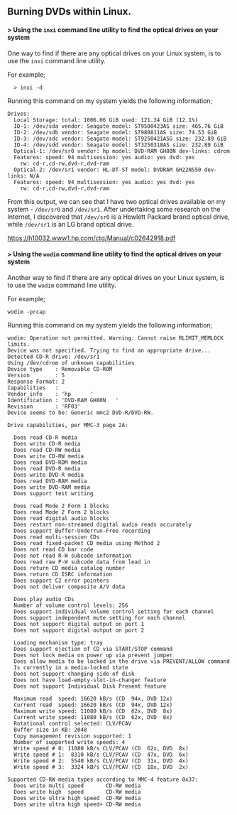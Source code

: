 ## Burning DVDs within Linux.


#### > Using the ```inxi``` command line utility to find the optical drives on your system

One way to find if there are any optical drives on your Linux system, is to use the
```inxi``` command line utility.

For example;

```
  > inxi -d
```

Running this command on my system yields the following information;

```
Drives:
  Local Storage: total: 1006.06 GiB used: 121.34 GiB (12.1%)
  ID-1: /dev/sda vendor: Seagate model: ST9500423AS size: 465.76 GiB
  ID-2: /dev/sdb vendor: Seagate model: ST980811AS size: 74.53 GiB
  ID-3: /dev/sdc vendor: Seagate model: ST9250421ASG size: 232.89 GiB
  ID-4: /dev/sdd vendor: Seagate model: ST3250318AS size: 232.89 GiB
  Optical-1: /dev/sr0 vendor: hp model: DVD-RAM GH80N dev-links: cdrom
  Features: speed: 94 multisession: yes audio: yes dvd: yes
    rw: cd-r,cd-rw,dvd-r,dvd-ram
  Optical-2: /dev/sr1 vendor: HL-DT-ST model: DVDRAM GH22NS50 dev-links: N/A
  Features: speed: 94 multisession: yes audio: yes dvd: yes
    rw: cd-r,cd-rw,dvd-r,dvd-ram

```

From this output, we can see that I have two optical drives available on my
system - ```/dev/sr0``` and ```/dev/sr1```. After undertaking some research
on the Internet, I discovered that ```/dev/sr0``` is a Hewlett Packard
brand optical drive, while ```/dev/sr1``` is an LG brand optical drive.

https://h10032.www1.hp.com/ctg/Manual/c02642918.pdf


#### > Using the ```wodim``` command line utility to find the optical drives on your system

Another way to find if there are any optical drives on your Linux system, is
to use the ```wodim``` command line utility.

For example;

```
wodim -prcap
```

Running this command on my system yields the following information;

```
wodim: Operation not permitted. Warning: Cannot raise RLIMIT_MEMLOCK limits.
Device was not specified. Trying to find an appropriate drive...
Detected CD-R drive: /dev/sr1
Using /dev/cdrom of unknown capabilities
Device type    : Removable CD-ROM
Version        : 5
Response Format: 2
Capabilities   : 
Vendor_info    : 'hp      '
Identification : 'DVD-RAM GH80N   '
Revision       : 'RF03'
Device seems to be: Generic mmc2 DVD-R/DVD-RW.

Drive capabilities, per MMC-3 page 2A:

  Does read CD-R media
  Does write CD-R media
  Does read CD-RW media
  Does write CD-RW media
  Does read DVD-ROM media
  Does read DVD-R media
  Does write DVD-R media
  Does read DVD-RAM media
  Does write DVD-RAM media
  Does support test writing

  Does read Mode 2 Form 1 blocks
  Does read Mode 2 Form 2 blocks
  Does read digital audio blocks
  Does restart non-streamed digital audio reads accurately
  Does support Buffer-Underrun-Free recording
  Does read multi-session CDs
  Does read fixed-packet CD media using Method 2
  Does not read CD bar code
  Does not read R-W subcode information
  Does read raw P-W subcode data from lead in
  Does return CD media catalog number
  Does return CD ISRC information
  Does support C2 error pointers
  Does not deliver composite A/V data

  Does play audio CDs
  Number of volume control levels: 256
  Does support individual volume control setting for each channel
  Does support independent mute setting for each channel
  Does not support digital output on port 1
  Does not support digital output on port 2

  Loading mechanism type: tray
  Does support ejection of CD via START/STOP command
  Does not lock media on power up via prevent jumper
  Does allow media to be locked in the drive via PREVENT/ALLOW command
  Is currently in a media-locked state
  Does not support changing side of disk
  Does not have load-empty-slot-in-changer feature
  Does not support Individual Disk Present feature

  Maximum read  speed: 16620 kB/s (CD  94x, DVD 12x)
  Current read  speed: 16620 kB/s (CD  94x, DVD 12x)
  Maximum write speed: 11080 kB/s (CD  62x, DVD  8x)
  Current write speed: 11080 kB/s (CD  62x, DVD  8x)
  Rotational control selected: CLV/PCAV
  Buffer size in KB: 2048
  Copy management revision supported: 1
  Number of supported write speeds: 4
  Write speed # 0: 11080 kB/s CLV/PCAV (CD  62x, DVD  8x)
  Write speed # 1:  8310 kB/s CLV/PCAV (CD  47x, DVD  6x)
  Write speed # 2:  5540 kB/s CLV/PCAV (CD  31x, DVD  4x)
  Write speed # 3:  3324 kB/s CLV/PCAV (CD  18x, DVD  2x)

Supported CD-RW media types according to MMC-4 feature 0x37:
  Does write multi speed       CD-RW media
  Does write high  speed       CD-RW media
  Does write ultra high speed  CD-RW media
  Does write ultra high speed+ CD-RW media
```